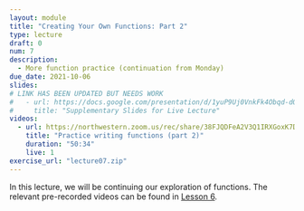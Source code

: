 ```yaml
---
layout: module
title: "Creating Your Own Functions: Part 2"
type: lecture
draft: 0
num: 7
description:
  - More function practice (continuation from Monday)
due_date: 2021-10-06
slides:
# LINK HAS BEEN UPDATED BUT NEEDS WORK
#   - url: https://docs.google.com/presentation/d/1yuP9Uj0VnkFk4Obqd-dQ54jmO293Lt7QBvUdg7T76Ek/edit?usp=sharing
#     title: "Supplementary Slides for Live Lecture"
videos:
  - url: https://northwestern.zoom.us/rec/share/38FJQDFeA2V3Q1IRXGoxK7D8jXFD7jyN0Kc2cToykkFYx8faZ82VAIV0AVVBpTGx.nHEgGLV6gY5ol804?startTime=1601478956000
    title: "Practice writing functions (part 2)"
    duration: "50:34"
    live: 1
exercise_url: "lecture07.zip"
---
```


In this lecture, we will be continuing our exploration of functions. The relevant pre-recorded videos can be found in [Lesson 6](week03-lecture01).
